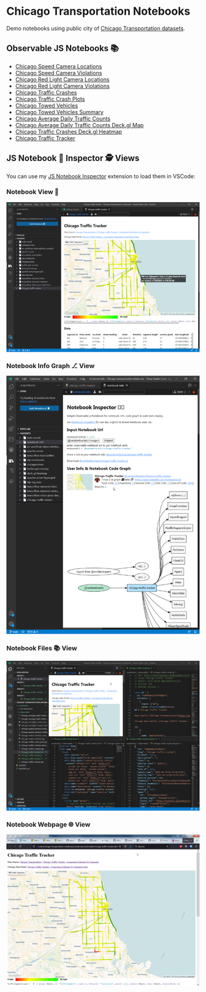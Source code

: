 # Chicago Transportation Notebooks
Demo notebooks using public city of [Chicago Transportation datasets](https://data.cityofchicago.org/browse?category=Transportation).

## Observable JS Notebooks 📚

- [Chicago Speed Camera Locations](https://observablehq.com/@randomfractals/chicago-speed-camera-locations)
- [Chicago Speed Camera Violations](https://observablehq.com/@randomfractals/chicago-speed-camera-violations)
- [Chicago Red Light Camera Locations](https://observablehq.com/@randomfractals/chicago-red-light-camera-locations)
- [Chicago Red Light Camera Violations](https://observablehq.com/@randomfractals/chicago-red-light-camera-violations)
- [Chicago Traffic Crashes](https://observablehq.com/@randomfractals/chicago-traffic-crashes)
- [Chicago Traffic Crash Plots](https://observablehq.com/@randomfractals/chicago-traffic-crash-plots)
- [Chicago Towed Vehicles](https://observablehq.com/@randomfractals/chicago-towed-vehicles)
- [Chicago Towed Vehicles Summary](https://observablehq.com/@randomfractals/chicago-towed-vehicles-summary)
- [Chicago Average Daily Traffic Counts](https://observablehq.com/@randomfractals/chicago-average-daily-traffic-counts)
- [Chicago Average Daily Traffic Counts Deck.gl Map](https://observablehq.com/@randomfractals/chicago-average-daily-traffic-counts-deck-gl-map)
- [Chicago Traffic Crashes Deck.gl Heatmap](https://observablehq.com/@randomfractals/chicago-traffic-crashes-deck-gl-heatmap)
- [Chicago Traffic Tracker](https://observablehq.com/@randomfractals/chicago-traffic-tracker)

## JS Notebook 📓 Inspector 🕵️ Views

You can use my [JS Notebook Inspector](https://marketplace.visualstudio.com/items?itemName=RandomFractalsInc.js-notebook-inspector) extension to load them in VSCode:

### Notebook View 📓

![Notebook 📓 View](https://github.com/RandomFractals/Chicago-transportation-notebooks/blob/main/docs/images/chicago-traffic-tracker-notebook-view.png?raw=true 
 "JS Notebook 📓 View")

### Notebook Info Graph ⎇ View

![Notebook 📓 Info Graph ⎇ View](https://github.com/RandomFractals/Chicago-transportation-notebooks/blob/main/docs/images/chicago-traffic-tracker-notebook-info-graph.png?raw=true 
 "Notebook 📓 Info Graph ⎇ View")

### Notebook Files 📚 View

![Notebook Files 📚 View](https://github.com/RandomFractals/Chicago-transportation-notebooks/blob/main/docs/images/chicago-traffic-tracker-notebook-files.png?raw=true 
 "Notebook Files 📚 View")

### Notebook Webpage 🌐 View

![JS Notebook 📓 Webpage 🌐 View](https://github.com/RandomFractals/Chicago-transportation-notebooks/blob/main/docs/images/chicago-traffic-tracker-webpage.png?raw=true 
 "JS Notebook 📓 Webpage 🌐 View")
